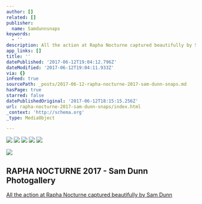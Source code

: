 ```yaml
---
author: []
related: []
publisher:
  name: Samdunnsnaps
keywords:
  - ''
description: All the action at Rapha Nocturne captured beautifully by Sam Dunn
app_links: []
title: ''
datePublished: '2017-06-12T19:04:12.796Z'
dateModified: '2017-06-12T19:04:11.933Z'
via: {}
inFeed: true
sourcePath: _posts/2017-06-12-rapha-nocturne-2017-sam-dunn-snaps.md
hasPage: true
starred: false
datePublishedOriginal: '2017-06-12T18:15:15.256Z'
url: rapha-nocturne-2017-sam-dunn-snaps/index.html
_context: 'http://schema.org'
_type: MediaObject

---
```

![](https://the-grid-user-content.s3-us-west-2.amazonaws.com/8f55555a-4c33-4760-8cf3-c5ee3659c856.jpg)
![](https://the-grid-user-content.s3-us-west-2.amazonaws.com/2098a170-38be-49ee-8f2b-d7fb4a62efe2.jpg)
![](https://the-grid-user-content.s3-us-west-2.amazonaws.com/27c5cb93-a02f-403a-88bc-137ff212dd57.jpg)
![](https://the-grid-user-content.s3-us-west-2.amazonaws.com/267e36d2-76b0-4c9d-940c-7dc64ef4395b.jpg)
![](https://the-grid-user-content.s3-us-west-2.amazonaws.com/9b67d8c5-e1ba-4c26-8ed6-3eeb419ede6a.jpg)

<article style=""><img src="https://s3-us-west-2.amazonaws.com/the-grid-img/p/bbe27873a5cac27fb28f3f52ed922a7dfecd5737.jpg" /><h1>RAPHA NOCTURNE 2017 - Sam Dunn Photogallery</h1></article>

[All the action at Rapha Nocturne captured beautifully by Sam Dunn][0]

[0]: http://www.samdunnsnaps.com/RAPHA-NOCTURNE-2017 "Gallery"
